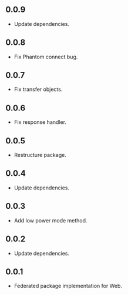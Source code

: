 ## 0.0.9

* Update dependencies.

## 0.0.8

* Fix Phantom connect bug.

## 0.0.7

* Fix transfer objects.

## 0.0.6

* Fix response handler.

## 0.0.5

* Restructure package.

## 0.0.4

* Update dependencies.

## 0.0.3

* Add low power mode method.

## 0.0.2

* Update dependencies.

## 0.0.1

* Federated package implementation for Web.